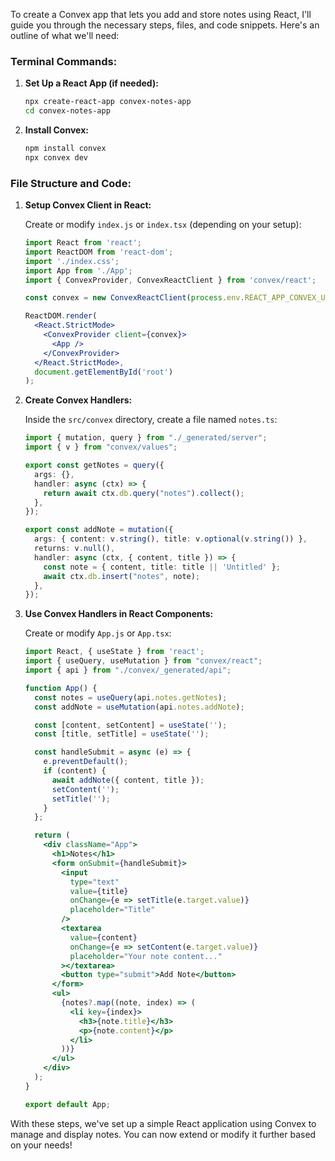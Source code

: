 To create a Convex app that lets you add and store notes using React, I'll guide you through the necessary steps, files, and code snippets. Here's an outline of what we'll need:

### Terminal Commands:

1. **Set Up a React App (if needed):**
   ```sh
   npx create-react-app convex-notes-app
   cd convex-notes-app
   ```

2. **Install Convex:**
   ```sh
   npm install convex
   npx convex dev
   ```

### File Structure and Code:

1. **Setup Convex Client in React:**

   Create or modify `index.js` or `index.tsx` (depending on your setup):
   ```jsx
   import React from 'react';
   import ReactDOM from 'react-dom';
   import './index.css';
   import App from './App';
   import { ConvexProvider, ConvexReactClient } from 'convex/react';

   const convex = new ConvexReactClient(process.env.REACT_APP_CONVEX_URL);

   ReactDOM.render(
     <React.StrictMode>
       <ConvexProvider client={convex}>
         <App />
       </ConvexProvider>
     </React.StrictMode>,
     document.getElementById('root')
   );
   ```

2. **Create Convex Handlers:**

   Inside the `src/convex` directory, create a file named `notes.ts`:
   ```ts
   import { mutation, query } from "./_generated/server";
   import { v } from "convex/values";

   export const getNotes = query({
     args: {},
     handler: async (ctx) => {
       return await ctx.db.query("notes").collect();
     },
   });

   export const addNote = mutation({
     args: { content: v.string(), title: v.optional(v.string()) },
     returns: v.null(),
     handler: async (ctx, { content, title }) => {
       const note = { content, title: title || 'Untitled' };
       await ctx.db.insert("notes", note);
     },
   });
   ```

3. **Use Convex Handlers in React Components:**

   Create or modify `App.js` or `App.tsx`:
   ```jsx
   import React, { useState } from 'react';
   import { useQuery, useMutation } from "convex/react";
   import { api } from "./convex/_generated/api";

   function App() {
     const notes = useQuery(api.notes.getNotes);
     const addNote = useMutation(api.notes.addNote);

     const [content, setContent] = useState('');
     const [title, setTitle] = useState('');

     const handleSubmit = async (e) => {
       e.preventDefault();
       if (content) {
         await addNote({ content, title });
         setContent('');
         setTitle('');
       }
     };

     return (
       <div className="App">
         <h1>Notes</h1>
         <form onSubmit={handleSubmit}>
           <input
             type="text"
             value={title}
             onChange={e => setTitle(e.target.value)}
             placeholder="Title"
           />
           <textarea
             value={content}
             onChange={e => setContent(e.target.value)}
             placeholder="Your note content..."
           ></textarea>
           <button type="submit">Add Note</button>
         </form>
         <ul>
           {notes?.map((note, index) => (
             <li key={index}>
               <h3>{note.title}</h3>
               <p>{note.content}</p>
             </li>
           ))}
         </ul>
       </div>
     );
   }

   export default App;
   ```

With these steps, we've set up a simple React application using Convex to manage and display notes. You can now extend or modify it further based on your needs!